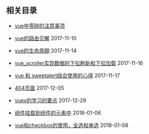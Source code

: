 ## 相关目录

- [vue中零碎的注意事项](./vue_attention.md) 

- [vue的路由见解](./vue-router.md) 2017-11-10

- [vue的生命周期](./vue-life-cycle.md) 2017-11-14

- [vue_scroller实现数据的下拉刷新和下拉加载](./vue_scroller_attention.md) 2017-11-16

- [vue 和 sweetalert结合使用的心得](./vue_and_sweetalert.md) 2017-11-17

- [404页面](./vue_p404.md) 2017-12-05

- [vuex的学习的要点](./vuex_learning.md) 2017-12-29

- [组件挂载到组件的元素中](./component_to_component.md) 2018-01-06

- [vue和checkbox的使用，全选和单选](./check_input_select.md) 2018-01-08

